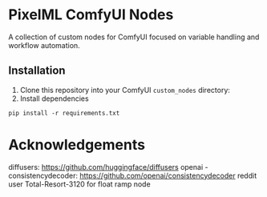# PixelML ComfyUI Nodes

A collection of custom nodes for ComfyUI focused on variable handling and workflow automation.

## Installation

1. Clone this repository into your ComfyUI `custom_nodes` directory:
2. Install dependencies

```shell
pip install -r requirements.txt
```

# Acknowledgements

diffusers: https://github.com/huggingface/diffusers
openai - consistencydecoder: https://github.com/openai/consistencydecoder
reddit user Total-Resort-3120 for float ramp node
